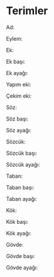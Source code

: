 # Terimler

Ad:

Eylem:



Ek:

Ek başı:

Ek ayağı:



Yapım eki:

Çekim eki:



Söz:

Söz başı:

Söz ayağı:



Sözcük:

Sözcük başı:

Sözcük ayağı:



Taban:

Taban başı:

Taban ayağı:



Kök:

Kök başı:

Kök ayağı:



Gövde:

Gövde başı:

Gövde ayağı:
